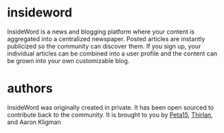 insideword
==========

InsideWord is a news and blogging platform where your content is aggregated into a centralized newspaper. Posted articles are instantly publicized so the community can discover them. If you sign up, your individual articles can be combined into a user profile and the content can be grown into your own customizable blog.

authors
==========

InsideWord was originally created in private.  It has been open sourced to contribute back to the community.  It is brought to you by [Peta15](https://github.com/peta15), [Thirlan](https://github.com/thirlan), and Aaron Kligman